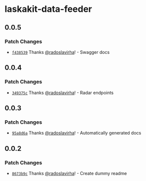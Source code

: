 # laskakit-data-feeder

## 0.0.5

### Patch Changes

- [`f438539`](https://github.com/radoslavirha/ha-addons/commit/f4385390c8a2f60dc5613e4877ccad9b97cd5769) Thanks [@radoslavirha](https://github.com/radoslavirha)! - Swagger docs

## 0.0.4

### Patch Changes

- [`349375c`](https://github.com/radoslavirha/ha-addons/commit/349375cdb072c9c5aeb8cfe2b08f0c2987a6b416) Thanks [@radoslavirha](https://github.com/radoslavirha)! - Radar endpoints

## 0.0.3

### Patch Changes

- [`95a8d6a`](https://github.com/radoslavirha/ha-addons/commit/95a8d6a9f8e81198ceb4b0e3bf57faa29e92c64f) Thanks [@radoslavirha](https://github.com/radoslavirha)! - Automatically generated docs

## 0.0.2

### Patch Changes

- [`8673b9c`](https://github.com/radoslavirha/ha-addons/commit/8673b9ccf36db0a961e8a62d932d3899b4e1e7e6) Thanks [@radoslavirha](https://github.com/radoslavirha)! - Create dummy readme
